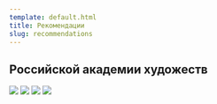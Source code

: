 ```yaml
---
template: default.html
title: Рекомендации
slug: recommendations
---
```


## Российской академии художеств

<div class="fotorama" data-nav="thumbs" data-width="800" data-allowfullscreen="true" data-navposition="top">
	<img src="images/recommendations/001.jpg">
	<img src="images/recommendations/002.jpg">
	<img src="images/recommendations/003.jpg">
	<img src="images/recommendations/004.jpg">
</div>
